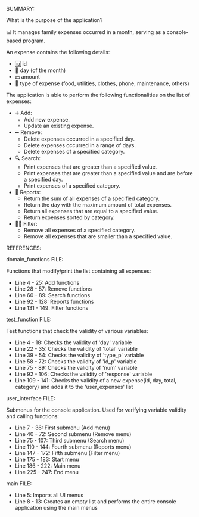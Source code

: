SUMMARY:

What is the purpose of the application?

📊 It manages family expenses occurred in a month, serving as a console-based program.
   
An expense contains the following details:
   - 🆔 id
   - 📅 day (of the month)
   - 💵 amount
   - 📁 type of expense (food, utilities, clothes, phone, maintenance, others)

The application is able to perform the following functionalities on the list of expenses:
   - ➕ Add:
     - Add new expense.
     - Update an existing expense.
   - ➖ Remove:
     - Delete expenses occurred in a specified day.
     - Delete expenses occurred in a range of days.
     - Delete expenses of a specified category.
   - 🔍 Search:
     - Print expenses that are greater than a specified value.
     - Print expenses that are greater than a specified value and are before a specified day.
     - Print expenses of a specified category.
   - 📰 Reports:
     - Return the sum of all expenses of a specified category.
     - Return the day with the maximum amount of total expenses.
     - Return all expenses that are equal to a specified value.
     - Return expenses sorted by category.
   - 🕵️‍♂️ Filter:
     - Remove all expenses of a specified category.
     - Remove all expenses that are smaller than a specified value.



REFERENCES:

domain_functions FILE:

Functions that modify/print the list containing all expenses:
- Line   4 -  25: Add functions
- Line  28 -  57: Remove functions
- Line  60 -  89: Search functions
- Line  92 - 128: Reports functions
- Line 131 - 149: Filter functions

test_function FILE:

Test functions that check the validity of various variables:
- Line   4 -  18: Checks the validity of 'day' variable
- Line  22 -  35: Checks the validity of 'total' variable
- Line  39 -  54: Checks the validity of 'type_p' variable
- Line  58 -  72: Checks the validity of 'id_p' variable
- Line  75 -  89: Checks the validity of 'num' variable
- Line  92 - 106: Checks the validity of 'response' variable
- Line 109 - 141: Checks the validity of a new expense(id, day, total, category) and adds it to the 'user_expenses' list

user_interface FILE:

Submenus for the console application. Used for verifying variable validity and calling functions:
- Line   7 -  36: First submenu (Add menu)
- Line  40 -  72: Second submenu (Remove menu)
- Line  75 - 107: Third submenu (Search menu)
- Line 110 - 144: Fourth submenu (Reports menu)
- Line 147 - 172: Fifth submenu (Filter menu)
- Line 175 - 183: Start menu
- Line 186 - 222: Main menu
- Line 225 - 247: End menu

main FILE:
- Line      5: Imports all UI menus
- Line 8 - 13: Creates an empty list and performs the entire console application using the main menus
